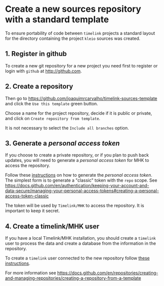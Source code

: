 # Create a new sources repository with a standard template

To ensure portability of code between `timelink` projects a standard
layout for the directory containing the project `kleio` sources was
created.

## 1. Register in github
To create a new git repository for a new project you 
need first to register or login  with `github` at http://github.com.

## 2. Create a repository
Then go to https://github.com/joaquimrcarvalho/timelink-sources-template 
and click the `Use this template` green button. 

Choose a name for the project repository, decide if it is public or private,  and click on `Create repository from template`. 

It is not
necessary to select the `Include all branches` option.

## 3. Generate a _personal access token_  

If you choose to create a private repository, or if you plan to push back updates,  you will need to
generate a _personal access token_ for MHK to access the repository.

Follow these [instructions](https://docs.github.com/en/authentication/keeping-your-account-and-data-secure/creating-a-personal-access-token) on how to generate the _personal access token_.  The simplest form is to generate a "classic" token with the `repo` scope. See https://docs.github.com/en/authentication/keeping-your-account-and-data-secure/managing-your-personal-access-tokens#creating-a-personal-access-token-classic 

The token will be used by `Timelink/MHK` to access the repository. It is important to keep it secret.

## 4. Create a timelink/MHK user

If you have a local Timelink/MHK installation, you should create a `timelink` user
to process the data and create a database from the information in the repository.

To create a `timelink` user connected to the new repository follow 
[these instructions](new_user_sources_in_git.md).

For more information see https://docs.github.com/en/repositories/creating-and-managing-repositories/creating-a-repository-from-a-template

